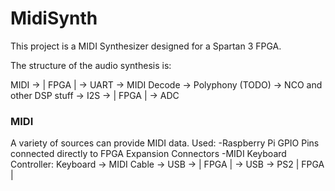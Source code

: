 # MidiSynth

This project is a MIDI Synthesizer designed for a Spartan 3 FPGA.

The structure of the audio synthesis is:

MIDI -> | FPGA | -> UART -> MIDI Decode -> Polyphony (TODO) -> NCO and other DSP stuff -> I2S -> | FPGA | -> ADC

<h3>MIDI</h3>
A variety of sources can provide MIDI data.
Used:
  -Raspberry Pi GPIO Pins connected directly to FPGA Expansion Connectors
  -MIDI Keyboard Controller:
      Keyboard -> MIDI Cable -> USB -> | FPGA | -> USB -> PS2 | FPGA |
